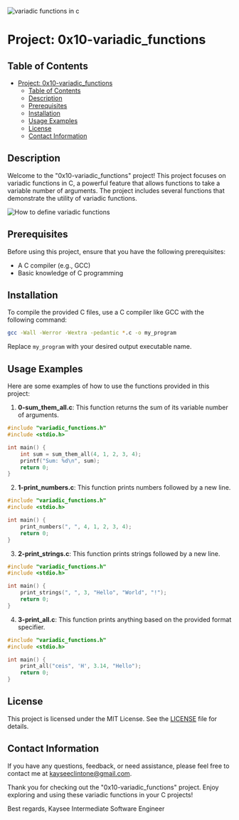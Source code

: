 
![variadic functions in c](https://external-content.duckduckgo.com/iu/?u=https%3A%2F%2F1.bp.blogspot.com%2F-F5XUb19Xjko%2FYCVl67bctII%2FAAAAAAAASNA%2FDWY_Wo7Kk9gWFmPspkCAmCmxwNCXxXSQgCLcBGAsYHQ%2Fs2048%2Fhackerrank-variadic-functions-in-c-programing-solution.png&f=1&nofb=1&ipt=b2153ae47118c5d87c5b0b9a452968866e6ccf8fcad94bc35675f441e06043dd&ipo=images)

# Project: 0x10-variadic_functions

## Table of Contents

-   [Project: 0x10-variadic_functions](#project-0x10-variadic_functions)
    -   [Table of Contents](#table-of-contents)
    -   [Description](#description)
    -   [Prerequisites](#prerequisites)
    -   [Installation](#installation)
    -   [Usage Examples](#usage-examples)
    -   [License](#license)
    -   [Contact Information](#contact-information)

## Description

Welcome to the "0x10-variadic_functions" project! This project focuses on variadic functions in C, a powerful feature that allows functions to take a variable number of arguments. The project includes several functions that demonstrate the utility of variadic functions.

![How to define variadic functions](https://external-content.duckduckgo.com/iu/?u=https%3A%2F%2Fi.ytimg.com%2Fvi%2F1EjqkIPMy-A%2Fhqdefault.jpg&f=1&nofb=1&ipt=5572ef57d7d5a851c46d8db821ad06d9c112e26a37cdaf76d195ed9ad09d023f&ipo=images)

## Prerequisites

Before using this project, ensure that you have the following prerequisites:

-   A C compiler (e.g., GCC)
-   Basic knowledge of C programming

## Installation

To compile the provided C files, use a C compiler like GCC with the following command:

```bash
gcc -Wall -Werror -Wextra -pedantic *.c -o my_program
```

Replace `my_program` with your desired output executable name.

## Usage Examples

Here are some examples of how to use the functions provided in this project:

1. **0-sum_them_all.c**: This function returns the sum of its variable number of arguments.

```c
#include "variadic_functions.h"
#include <stdio.h>

int main() {
    int sum = sum_them_all(4, 1, 2, 3, 4);
    printf("Sum: %d\n", sum);
    return 0;
}
```

2. **1-print_numbers.c**: This function prints numbers followed by a new line.

```c
#include "variadic_functions.h"
#include <stdio.h>

int main() {
    print_numbers(", ", 4, 1, 2, 3, 4);
    return 0;
}
```

3. **2-print_strings.c**: This function prints strings followed by a new line.

```c
#include "variadic_functions.h"
#include <stdio.h>

int main() {
    print_strings(", ", 3, "Hello", "World", "!");
    return 0;
}
```

4. **3-print_all.c**: This function prints anything based on the provided format specifier.

```c
#include "variadic_functions.h"
#include <stdio.h>

int main() {
    print_all("ceis", 'H', 3.14, "Hello");
    return 0;
}
```

## License

This project is licensed under the MIT License. See the [LICENSE](LICENSE) file for details.

## Contact Information

If you have any questions, feedback, or need assistance, please feel free to contact me at [kayseeclintone@gmail.com](mailto:kayseeclintone@gmail.com).

Thank you for checking out the "0x10-variadic_functions" project. Enjoy exploring and using these variadic functions in your C projects!

Best regards,
Kaysee
Intermediate Software Engineer
